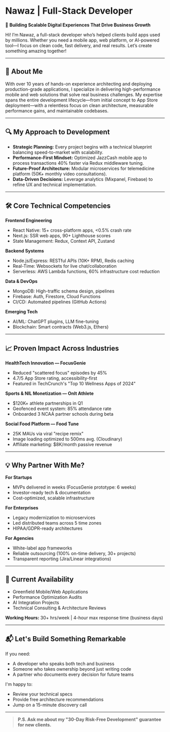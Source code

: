 # Nawaz | Full-Stack Developer

🚀 **Building Scalable Digital Experiences That Drive Business Growth**

Hi! I’m Nawaz, a full-stack developer who’s helped clients build apps used by millions. Whether you need a mobile app, web platform, or AI-powered tool—I focus on clean code, fast delivery, and real results. Let’s create something amazing together!

---

## 🧩 **About Me**

With over 10 years of hands-on experience architecting and deploying production-grade applications, I specialize in delivering high-performance mobile and web solutions that solve real business challenges. My expertise spans the entire development lifecycle—from initial concept to App Store deployment—with a relentless focus on clean architecture, measurable performance gains, and maintainable codebases.

---

## 🔍 **My Approach to Development**

- **Strategic Planning:** Every project begins with a technical blueprint balancing speed-to-market with scalability.
- **Performance-First Mindset:** Optimized JazzCash mobile app to process transactions 40% faster via Redux middleware tuning.
- **Future-Proof Architecture:** Modular microservices for telemedicine platform (50K+ monthly video consultations).
- **Data-Driven Decisions:** Leverage analytics (Mixpanel, Firebase) to refine UX and technical implementation.

---

## 🛠️ **Core Technical Competencies**

**Frontend Engineering**
- React Native: 15+ cross-platform apps, <0.5% crash rate
- Next.js: SSR web apps, 90+ Lighthouse scores
- State Management: Redux, Context API, Zustand

**Backend Systems**
- Node.js/Express: RESTful APIs (10K+ RPM), Redis caching
- Real-Time: Websockets for live chat/collaboration
- Serverless: AWS Lambda functions, 60% infrastructure cost reduction

**Data & DevOps**
- MongoDB: High-traffic schema design, pipelines
- Firebase: Auth, Firestore, Cloud Functions
- CI/CD: Automated pipelines (GitHub Actions)

**Emerging Tech**
- AI/ML: ChatGPT plugins, LLM fine-tuning
- Blockchain: Smart contracts (Web3.js, Ethers)

---

## 📈 **Proven Impact Across Industries**

**HealthTech Innovation — FocusGenie**
- Reduced "scattered focus" episodes by 45%
- 4.7/5 App Store rating, accessibility-first
- Featured in TechCrunch's "Top 10 Wellness Apps of 2024"

**Sports & NIL Monetization — Onlt Athlete**
- $120K+ athlete partnerships in Q1
- Geofenced event system: 85% attendance rate
- Onboarded 3 NCAA partner schools during beta

**Social Food Platform — Food Tune**
- 25K MAUs via viral "recipe remix"
- Image loading optimized to 500ms avg. (Cloudinary)
- Affiliate marketing: $8K/month passive revenue

---

## 💡 **Why Partner With Me?**

**For Startups**
- MVPs delivered in weeks (FocusGenie prototype: 6 weeks)
- Investor-ready tech & documentation
- Cost-optimized, scalable infrastructure

**For Enterprises**
- Legacy modernization to microservices
- Led distributed teams across 5 time zones
- HIPAA/GDPR-ready architectures

**For Agencies**
- White-label app frameworks
- Reliable outsourcing (100% on-time delivery, 30+ projects)
- Transparent reporting (Jira/Linear integrations)

---

## 🚀 **Current Availability**

- Greenfield Mobile/Web Applications
- Performance Optimization Audits
- AI Integration Projects
- Technical Consulting & Architecture Reviews

**Working Hours:** 30+ hrs/week | 4-hour max response time (business days)

---

## 📬 **Let's Build Something Remarkable**

If you need:
- A developer who speaks both tech and business
- Someone who takes ownership beyond just writing code
- A partner who documents every decision for future teams

I'm happy to:
- Review your technical specs
- Provide free architecture recommendations
- Jump on a 15-minute discovery call

---

> **P.S. Ask me about my "30-Day Risk-Free Development" guarantee for new clients.**
